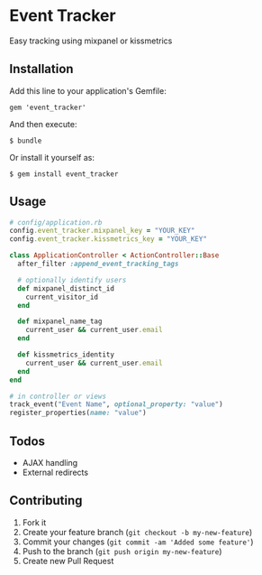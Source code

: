 # Event Tracker

Easy tracking using mixpanel or kissmetrics

## Installation

Add this line to your application's Gemfile:

    gem 'event_tracker'

And then execute:

    $ bundle

Or install it yourself as:

    $ gem install event_tracker

## Usage

```ruby
# config/application.rb
config.event_tracker.mixpanel_key = "YOUR_KEY"
config.event_tracker.kissmetrics_key = "YOUR_KEY"

class ApplicationController < ActionController::Base
  after_filter :append_event_tracking_tags

  # optionally identify users
  def mixpanel_distinct_id
    current_visitor_id
  end

  def mixpanel_name_tag
    current_user && current_user.email
  end

  def kissmetrics_identity
    current_user && current_user.email
  end
end

# in controller or views
track_event("Event Name", optional_property: "value")
register_properties(name: "value")
```

## Todos

* AJAX handling
* External redirects

## Contributing

1. Fork it
2. Create your feature branch (`git checkout -b my-new-feature`)
3. Commit your changes (`git commit -am 'Added some feature'`)
4. Push to the branch (`git push origin my-new-feature`)
5. Create new Pull Request
